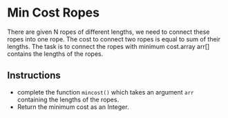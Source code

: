 # Min Cost Ropes

There are given N ropes of different lengths, we need to connect these ropes into one rope. The cost to connect two ropes is equal to sum of their lengths. The task is to connect the ropes with minimum cost.array arr[] contains the lengths of the ropes. 
## Instructions
- complete the function `mincost()` which takes an argument `arr`  containing the lengths of the ropes. 
- Return the minimum cost as an Integer.
